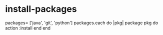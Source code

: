 # install-packages

packages= ['java', 'git', 'python']
packages.each do |pkg|
    package pkg do
  action :install
end
end

